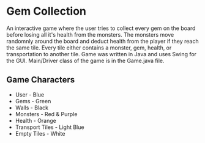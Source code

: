 # Gem Collection
An interactive game where the user tries to collect every gem on the board before losing all it's health from the monsters. The monsters move randomnly around the board and deduct health from the player if they reach the same tile. Every tile either contains a monster, gem, health, or transportation to another tile. Game was written in Java and uses Swing for the GUI. Main/Driver class of the game is in the Game.java file.

## Game Characters
* User - Blue
* Gems - Green
* Walls - Black
* Monsters - Red & Purple
* Health - Orange
* Transport Tiles - Light Blue
* Empty Tiles - White
